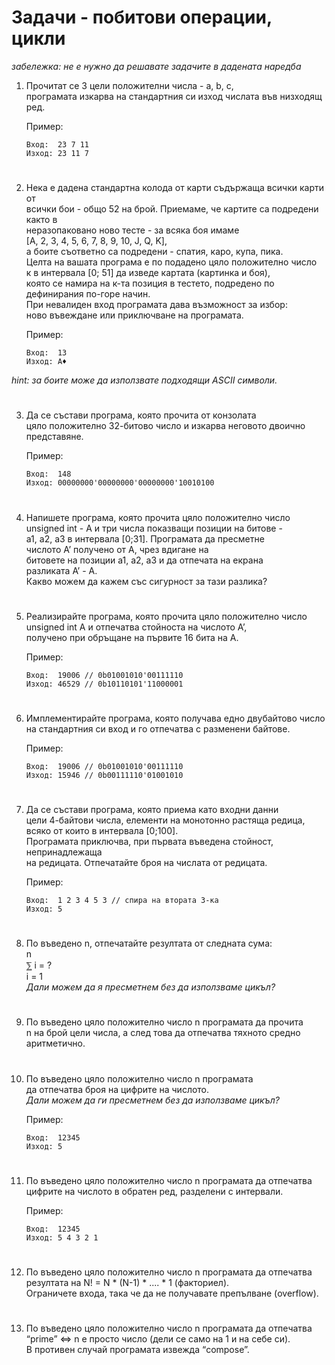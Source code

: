 # **Задачи - побитови операции, цикли**

*забележка: не е нужно да решавате задачите в дадената наредба*

1. Прочитат се 3 цели положителни числа - a, b, c,<br>
програмaта изкарва на стандартния си изход числата във низходящ ред.

    Пример:
    ```
    Вход:  23 7 11
    Изход: 23 11 7
    ```
#
2. Нека е дадена стандартна колода от карти съдържаща всички карти от<br>
всички бои - общо 52 на брой. Приемаме, че картите са подредени както в<br>
неразопаковано ново тесте - за всяка боя имаме<br>
[А, 2, 3, 4, 5, 6, 7, 8, 9, 10, J, Q, K],<br>
а боите съответно са подредени - спатия, каро, купа, пика.<br>
Целта на вашата програма е по подадено цяло положително число<br>
к в интервала [0; 51] да изведе картата (картинка и боя),<br>
която се намира на к-та позиция в тестето, подредено по дефинирания по-горе начин.<br>
При невалиден вход програмата дава възможност за избор:<br>
ново въвеждане или приключване на програмата.

    Пример:
    ```
    Вход:  13
    Изход: A♦
    ```
*hint: за боите може да използвате подходящи ASCII символи.*
#
3. Да се състави програма, която прочита от конзолата<br>
цяло положително 32-битово число и изкарва неговото двоично представяне.

    Пример:
    ```
    Вход:  148
    Изход: 00000000'00000000'00000000'10010100
    ```
#
4. Напишете програма, която прочита цяло положително число<br>
unsigned int - А и три числа показващи позиции на битове -<br>
а1, а2, а3 в интервала [0;31]. Програмата да пресметне<br>
числото А’ получено от А, чрез вдигане на<br>
битовете на позиции а1, а2, а3 и да отпечата на екрана<br>
разликата А’ - А.<br>
Какво можем да кажем със сигурност за тази разлика?
#
5. Реализирайте програма, която прочита цяло положително число<br>
unsigned int А и отпечатва стойноста на числото А’,<br>
получено при обръщане на първите 16 бита на А.

    Пример:
    ```
    Вход:  19006 // 0b01001010'00111110
    Изход: 46529 // 0b10110101'11000001
    ```
#
6. Имплементирайте програма, която получава едно двубайтово число<br>
на стандартния си вход и го отпечатва с разменени байтове.<br>

    Пример:
    ```
    Вход:  19006 // 0b01001010'00111110
    Изход: 15946 // 0b00111110'01001010
    ```
#
7. Да се състави програма, която приема като входни данни<br>
цели 4-байтови числа, елементи на монотонно растяща редица,<br>
всяко от които в интервала [0;100].<br>
Програмата приключва, при първата въведена стойност, непринадлежаща<br>
на редицата. Отпечатайте броя на числата от редицата.

    Пример:
    ```
    Вход:  1 2 3 4 5 3 // спира на втората 3-ка
    Изход: 5
    ```
#
8. По въведено n, oтпечатайте резултата от следната сума:<br>
n<br>
⅀ i = ? <br>
i = 1<br>
_Дали можем да я пресметнем без да използваме цикъл?_
#
9. По въведено цяло положително число n програмата да прочита<br>
n на брой цели числа, а след това да отпечатва тяхното средно аритметично.<br>
#
10. По въведено цяло положително число n програмата<br>
да отпечатва броя на цифрите на числото.<br>
_Дали можем да ги пресметнем без да използваме цикъл?_

    Пример:
    ```
    Вход:  12345
    Изход: 5
    ```
#
11. По въведено цяло положително число n програмата да отпечатва<br>
цифрите на числото в обратен ред, разделени с интервали.<br>

    Пример:
    ```
    Вход:  12345
    Изход: 5 4 3 2 1
    ```
#
12. По въведено цяло положително число n програмата да отпечатва<br>
резултата на N! = N * (N-1) * .... * 1 (факториел).<br>
Oграничете входа, така че да не получавате препълване (overflow).
#
13. По въведено цяло положително число n програмата да отпечатва<br>
“prime” ⇔ n e просто число (дели се само на 1 и на себе си).<br>
В противен случай програмата извежда “compose”.
#
